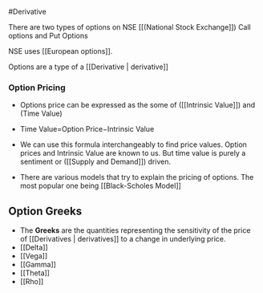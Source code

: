 #Derivative 

There are two types of options on NSE [[(National Stock Exchange]]) 
Call options and Put Options

NSE uses [[European options]]. 

Options are a type of a [[Derivative | derivative]]

### Option Pricing
- Options price can be expressed as the some of ([[Intrinsic Value]]) and (Time Value)

- Time Value=Option Price−Intrinsic Value
- We can use this formula interchangeably to find price values. Option prices and Intrinsic Value are known to us. But time value is purely a sentiment or ([[Supply and Demand]]) driven.
- There are various models that try to explain the pricing of options. The most popular one being [[Black-Scholes Model]]

## Option Greeks

- The **Greeks** are the quantities representing the sensitivity of the price of [[Derivatives | derivatives]] to a change in underlying price.
- [[Delta]]
- [[Vega]]
- [[Gamma]]
- [[Theta]]
- [[Rho]]